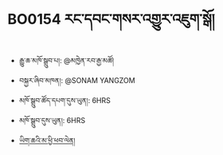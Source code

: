 # BO0154 རང་དབང་གསར་འགྱུར་འཇུག་སྒོ།
- རྒྱུ་ཆ་མཁོ་སྒྲུབ་པ།: @མཁྱེན་རབ་རྒྱ་མཚོ།
- བསྐྱར་ཞིབ་མཁན།: @SONAM YANGZOM
- མཁོ་སྒྲུབ་ཚོད་དཔག་དུས་ཡུན།: 6HRS
- མཁོ་སྒྲུབ་དུས་ཡུན།: 6HRS
- [ཡིག་ཆའི་མ་ཕྱི་ཕབ་ལེན།](https://github.com/MonlamAI/BO0154/releases/download/154/default.pdf)